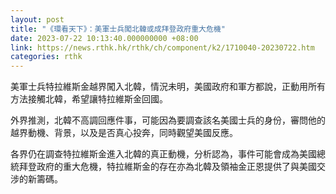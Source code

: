 ```yaml
---
layout: post
title: "《環看天下》：美軍士兵闖北韓或成拜登政府重大危機"
date: 2023-07-22 10:13:40.000000000 +08:00
link: https://news.rthk.hk/rthk/ch/component/k2/1710040-20230722.htm
categories: rthk
---
```


美軍士兵特拉維斯金越界闖入北韓，情況未明，美國政府和軍方都說，正動用所有方法接觸北韓，希望讓特拉維斯金回國。

外界推測，北韓不高調回應件事，可能因為要調查該名美國士兵的身份，審問他的越界動機、背景，以及是否真心投奔，同時觀望美國反應。

各界仍在調查特拉維斯金進入北韓的真正動機，分析認為，事件可能會成為美國總統拜登政府的重大危機，特拉維斯金的存在亦為北韓及領袖金正恩提供了與美國交涉的新籌碼。
